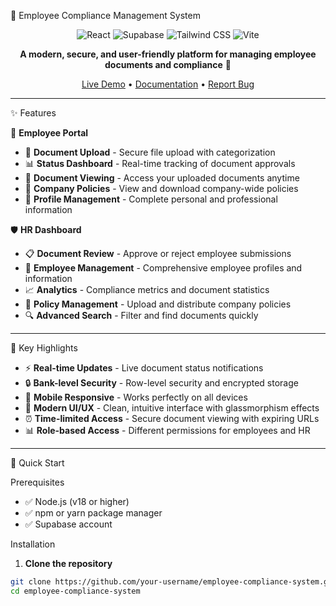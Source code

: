  🏢 Employee Compliance Management System

<div align="center">

![React](https://img.shields.io/badge/React-18.x-blue?style=for-the-badge&logo=react)
![Supabase](https://img.shields.io/badge/Supabase-3ECF8E?style=for-the-badge&logo=supabase&logoColor=white)
![Tailwind CSS](https://img.shields.io/badge/Tailwind_CSS-38B2AC?style=for-the-badge&logo=tailwind-css&logoColor=white)
![Vite](https://img.shields.io/badge/Vite-646CFF?style=for-the-badge&logo=vite&logoColor=white)

**A modern, secure, and user-friendly platform for managing employee documents and compliance** 🚀

[Live Demo](your-demo-link) • [Documentation](your-docs-link) • [Report Bug](your-issues-link)

</div>

---

 ✨ Features

 👤 **Employee Portal**
- 📄 **Document Upload** - Secure file upload with categorization
- 📊 **Status Dashboard** - Real-time tracking of document approvals
- 👀 **Document Viewing** - Access your uploaded documents anytime
- 🏢 **Company Policies** - View and download company-wide policies
- 👤 **Profile Management** - Complete personal and professional information

 🛡️ **HR Dashboard**
- 📋 **Document Review** - Approve or reject employee submissions
- 👥 **Employee Management** - Comprehensive employee profiles and information
- 📈 **Analytics** - Compliance metrics and document statistics
- 📑 **Policy Management** - Upload and distribute company policies
- 🔍 **Advanced Search** - Filter and find documents quickly

---

 🎯 Key Highlights

- ⚡ **Real-time Updates** - Live document status notifications
- 🔒 **Bank-level Security** - Row-level security and encrypted storage
- 📱 **Mobile Responsive** - Works perfectly on all devices
- 🎨 **Modern UI/UX** - Clean, intuitive interface with glassmorphism effects
- ⏰ **Time-limited Access** - Secure document viewing with expiring URLs
- 📊 **Role-based Access** - Different permissions for employees and HR

---

 🚀 Quick Start

 Prerequisites

- ✅ Node.js (v18 or higher)
- ✅ npm or yarn package manager
- ✅ Supabase account

 Installation

1. **Clone the repository**

```bash
git clone https://github.com/your-username/employee-compliance-system.git
cd employee-compliance-system
